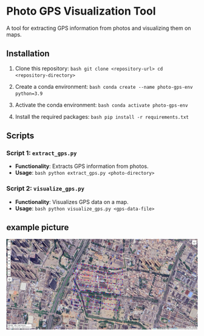 # Photo GPS Visualization Tool
A tool for extracting GPS information from photos and visualizing them on maps.

## Installation

1. Clone this repository:   ```bash
   git clone <repository-url>
   cd <repository-directory>   ```

2. Create a conda environment:   ```bash
   conda create --name photo-gps-env python=3.9   ```

3. Activate the conda environment:   ```bash
   conda activate photo-gps-env   ```

4. Install the required packages:   ```bash
   pip install -r requirements.txt   ```

## Scripts

### Script 1: `extract_gps.py`
- **Functionality**: Extracts GPS information from photos.
- **Usage**:   ```bash
  python extract_gps.py <photo-directory>  ```

### Script 2: `visualize_gps.py`
- **Functionality**: Visualizes GPS data on a map.
- **Usage**:   ```bash
  python visualize_gps.py <gps-data-file>  ```

## example picture

![](README/visualize_csv.jpg)
